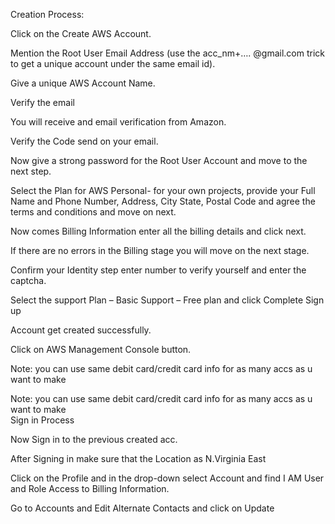 Creation Process: 

Click on the Create AWS Account. 

Mention the Root User Email Address (use the acc_nm+…. @gmail.com trick to get a unique account under the same email id). 

Give a unique AWS Account Name. 

Verify the email 

You will receive and email verification from Amazon. 

Verify the Code send on your email. 

Now give a strong password for the Root User Account and move to the next step. 

Select the Plan for AWS Personal- for your own projects, provide your Full Name and Phone Number, Address, City State, Postal Code and agree the terms and conditions and move on next. 

Now comes Billing Information enter all the billing details and click next. 

If there are no errors in the Billing stage you will move on the next stage. 

Confirm your Identity step enter number to verify yourself and enter the captcha. 

Select the support Plan – Basic Support – Free plan and click Complete Sign up 

Account get created successfully. 

Click on AWS Management Console button. 

Note: you can use same debit card/credit card info for as many accs as u want to make 


Note: you can use same debit card/credit card info for as many accs as u want to make  
Sign in Process 

Now Sign in to the previous created acc. 

After Signing in make sure that the Location as N.Virginia East 

Click on the Profile and in the drop-down select Account and find I AM User and Role Access to Billing Information.  

  Go to Accounts and Edit Alternate Contacts  and click on Update  

  